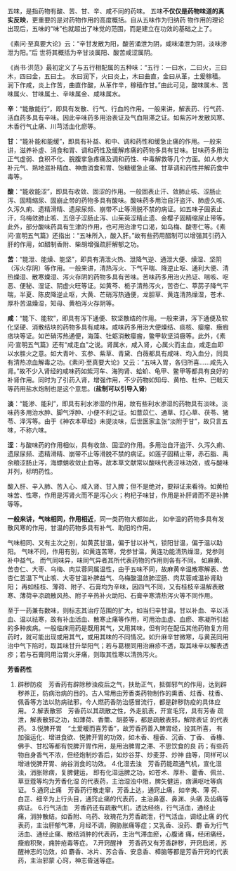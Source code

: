 五味，是指药物有酸、苦、甘、辛、咸不同的药味。
五味**不仅仅是药物味道的真实反映**，更重要的是对药物作用的高度概括。自从五味作为归纳药
物作用的理论出现后，五味的“味”也就超出了味觉的范围，而是建立在功效的基础之上了。

《素问·至真要大论》云：“辛甘发散为阳，酸苦涌泄为阴，咸味涌泄为阴，淡味渗泄为阳。”后
世将其概括为辛甘淡属阳、酸苦咸涩属阴。

《尚书·洪范》最初定义了与五行相配属的五种味：“五行：一曰水，二曰火，三曰木，四曰金，五曰土。
水曰润下，火曰炎上，木曰曲直，金曰从革，土爰稼穑。润下作咸，炎上作苦，曲直作酸，从革作辛，稼穑作甘。”由此可见，酸味属木、苦味属火、甘味属土、辛味属金、咸味属水。


**辛**：“能散能行”，即具有发散、行气、行血的作用。一般来讲，解表药、行气药、活血药多具有辛味。因此辛味药多用治表证及气血阻滞之证。如紫苏叶发散风寒、木香行气止痛、川芎活血化瘀等。

**甘**：“能补能和能缓”，即具有补益、和中、调和药性和缓急止痛的作用。一般来讲，滋养补虚、消食和胃、调和药性及缓解疼痛的药物多具有甘味。甘味药多用治正气虚弱、食积不化、脘腹挛急疼痛及调和药性、中毒解救等几个方面。如人参大补元气、熟地滋补精血、神曲消食和胃、饴糖缓急止痛、甘草调和药性并解药食中毒等。

**酸**：“能收能涩”，即具有收敛、固涩的作用。一般固表止汗、敛肺止咳、涩肠止泻、固精缩尿、固崩止带的药物多具有酸味。酸味药多用治自汗盗汗、肺虚久咳、久泻久痢、遗精滑精、遗尿尿频、崩带不止等滑脱不禁的病证。如五味子固表止汗，乌梅敛肺止咳、五倍子涩肠止泻、山茱萸涩精止遗、金樱子固精缩尿止带等。此外，部分酸味药具有生津的作用，也可用治津亏口渴，如乌梅、酸枣仁等。《素问·宣明五气篇》还指出：“五味所入，酸入肝。”故有些药用醋制可以增强其引药入肝的作用，如醋制香附、柴胡增强疏肝解郁之功。

**苦**：“能泄、能燥、能坚”，即具有清泄火热、泄降气逆、通泄大便、燥湿、坚阴（泻火存阴）等作用。一般来讲，清热泻火、下气平喘、降逆止呕、通利大便、清热燥湿、散寒燥湿、泻火存阴的药物多具有苦味。苦味药多用治火热证、喘咳、呕恶、便秘、湿证、阴虚火旺等证。如黄芩、栀子清热泻火，苦杏仁、葶苈子降气平喘，半夏、陈皮降逆止呕，大黄、芒硝泻热通便，龙胆草、黄连清热燥湿，苍术、厚朴苦温燥湿，知母、黄柏泻火存阴等。


**咸**：“能下、能软”，即具有泻下通便、软坚散结的作用。一般来讲，泻下通便及软化坚硬、消散结块的药物多具有咸味。咸味药多用治大便燥结、痰核、瘿瘤、癥瘕痞块等证。如芒硝泻热通便，海藻、牡蛎消散瘿瘤，鳖甲软坚消癥等。此外，《素问·宣明五气篇》还有“咸走血”之说。肾属水，咸入肾，心属火而主血，咸走血即以水胜火之意。如大青叶、玄参、紫草、青黛、白薇都具有咸味、均入血分，同具有清热凉血解毒之功。《素问·至真要大论》又云：“五味入胃，各归所喜……咸先入肾。”故不少入肾经的咸味药如紫河车、海狗肾、蛤蚧、龟甲、鳖甲等都具有良好的补肾作用。同时为了引药入肾，增强作用，不少药物如知母、黄柏、杜仲、巴戟天等药用盐水炮制也是这个意思。(**盐制可以引导入肾**)

**淡**：“能渗、能利”，即具有利水渗湿的作用，故有些利水渗湿的药物具有淡味。淡味药多用治水肿、脚气浮肿、小便不利之证。如薏苡仁、通草、灯心草、茯苓、猪苓、泽泻等。由于《神农本草经》未提淡味，后世医家主张“淡附于甘”，故只言五味，不称六味。

**涩**：与酸味药的作用相似，具有收敛、固涩的作用。多用治自汗盗汗、久泻久痢、遗尿尿频、遗精滑精、崩带不止等滑脱不禁的病证。如莲子固精止带，赤石脂、禹余粮涩肠止泻，海螵蛸收敛止血等。故本草文献常以酸味代表涩味功效，或与酸味并列，标明药性。


酸入肝、辛入肺、苦入心、咸入肾、甘入脾；但不是绝对，要辩证来看待。如黄柏味苦、性寒，作用是泻肾火而不是泻心火；枸杞子味甘，作用是补肝肾而不是补脾等等。

**一般来讲，气味相同，作用相近**，同一类药物大都如此，
如辛温的药物多具有发散风寒的作用，甘温的药物多具有补气、助阳的作用。

气味相同、又有主次之别，如黄芪甘温，偏于甘以补气，锁阳甘温，偏于温以助阳。
气味不同，作用有别，如黄连苦寒，党参甘温，黄连功能清热燥湿，党参则补中益气。
而气同味异，味同气异者其所代表药物的作用则各有不同。
如麻黄、苦杏仁、大枣、乌梅、肉苁蓉同属温性，由于五味不同，故麻黄辛温散寒解表、苦杏仁苦温下气止咳、大枣甘温补脾益气、乌梅酸温敛肺涩肠、肉苁蓉咸温补肾助阳；
再如桂枝、薄荷、附子、石膏均为辛味，因四气不同，又有桂枝辛温解表散寒、薄荷辛凉疏散风热、附子辛热补火助阳、石膏辛寒清热泻火等不同作用。

至于一药兼有数味，则标志其治疗范围的扩大，如当归辛甘温，甘以补血、辛以活血、温以祛寒，故有补血活血、散寒止痛等作用，可用治血虚、血瘀、寒凝所引起的多种疾病。一般临床用药是既用其气，又用其味，但有时在配伍其他药物复方用药时，就可能出现或用其气，或用其味的不同情况。如升麻辛甘微寒，与黄芪同用治中气下陷时，取其味甘升举阳气；若与葛根同用治麻疹不透，取其味辛以解表透疹；若与石膏同用治胃火牙痛，则取其性寒以清热泻火。


**芳香药性**
1. 辟秽防疫　芳香药有辟除秽浊疫后之气，扶助正气，抵御邪气的作用，达到辟秽养正，防病治病的目的。古人常用由芳香类药物制作的熏香、炷香、枕香、佩香等方法以防病祛邪，今人燃药香防治感冒流行，都是辟秽防疫的具体应用。
2.解表散邪　芳香药以其疏散之性，外走肌表，开宣毛窍，具有芳香
疏泄，解表散邪之功，如薄荷、香薷、胡荽等，都是疏散表邪，解除表证
的代表药。
3.悦脾开胃　“土爱暖而喜芳香”，故芳香药善入脾胃经，投其所喜，
有加强运化、增进食欲、悦脾开胃的功效，如木香、檀香、沉香、丁香、
香椽、佛手、甘松等都有悦脾开胃作用，是用治脾胃之滞、不思饮食的良
药；有些药物自身香气不浓，但经炮制炒香后，如炒谷芽、炒麦芽、炒神
曲等，同样可以增进悦脾开胃、纳谷消食的功效。
4.化湿去浊　芳香药能疏通气机，宣化湿浊，消胀除痞，复脾健运，
即有化湿运脾之功，如苍术、厚朴、藿香、佩兰、草豆蔻等均为芳香化湿
的代表药，主治湿浊中阻，脾失健运，痞满呕吐等病证。
5.通窍止痛　芳香药行散走窜，芳香上达，通窍止痛，如辛夷、薄
荷、白芷、细辛为上行头目，通窍止痛的代表药，主治鼻塞、鼻渊、头痛
及齿痛等病证。
6.行气活血　芳香药还有疏散气机，透达经络，行气活血，通经止
痛，消肿散结。如香附、乌药、玫瑰花为芳香疏泄，行气活血，调经止痛
的代表药，主治肝郁气滞，月经不调，胸胁胀痛等症；又乳香、没药、麝
香为行气活血、通经止痛、散结消肿的代表药，主治气滞血瘀，心腹诸
痛，经闭痛经，癥瘕积聚，痈肿疮毒等症。
7.开窍醒神　芳香药又有芳香辟秽，开窍启闭，苏醒神志的功效，如
麝香、冰片、苏合香、安息香、樟脑等都是芳香开窍的代表药，主治邪蒙
心窍，神志昏迷等症。








































